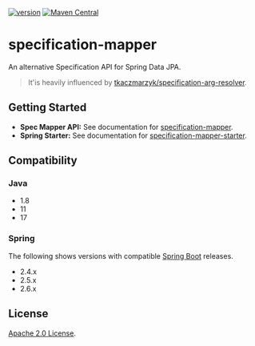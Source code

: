 [![version](https://img.shields.io/github/v/release/softleader/specification-mapper?color=brightgreen&sort=semver)](https://github.com/softleader/specification-mapper/releases/latest)
[![Maven Central](https://img.shields.io/maven-central/v/tw.com.softleader.data/specification-mapper-parent?color=orange)](https://search.maven.org/search?q=g:tw.com.softleader.data%20AND%20a:specification-mapper*)

# specification-mapper

An alternative Specification API for Spring Data JPA.

> It'is heavily influenced by [tkaczmarzyk/specification-arg-resolver](https://github.com/tkaczmarzyk/specification-arg-resolver).

## Getting Started

- **Spec Mapper API:** See documentation for [specification-mapper](./mapper).
- **Spring Starter:** See documentation for [specification-mapper-starter](./starter).

## Compatibility

### Java

- 1.8
- 11
- 17

### Spring

The following shows versions with compatible [Spring Boot](https://spring.io/projects/spring-boot) releases.

- 2.4.x
- 2.5.x
- 2.6.x

## License

[Apache 2.0 License](./LICENSE).
